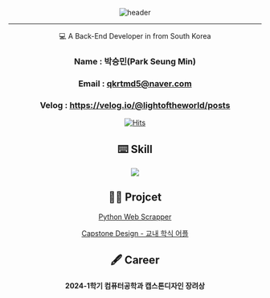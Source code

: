 <div align="center">

![header](https://capsule-render.vercel.app/api?type=waving&height=300&color=gradient&text=Welcome%20to%20SeungMin's%20GitHub%20🙋🏻‍♂️&fontSize=40&fontAlign=50&animation=fadeIn)

</div>

-----------------------------------------------------------------------------------------------------------------------------------------------------------------------------------

<div align="center">
💻 A Back-End Developer in from South Korea

### Name : 박승민(Park Seung Min)
### Email : qkrtmd5@naver.com
### Velog : https://velog.io/@lightoftheworld/posts


[![Hits](https://hits.seeyoufarm.com/api/count/incr/badge.svg?url=https%3A%2F%2Fgithub.com%2FLightandSaltt&count_bg=%233A7FFF&title_bg=%23606060&icon=&icon_color=%23E7E7E7&title=%F0%9F%91%80+Today+%2F+Total+&edge_flat=false)](https://hits.seeyoufarm.com)


</div>

<div align="center">

⌨️  Skill
-----------------------------------------------------------------------------------------------------------------------------------------------------------------------------------

<p align="center">
  <a href="https://skillicons.dev">
    <img src="https://skillicons.dev/icons?i=git,js,linux,c,vim,py,fastapi,spring,java" />
  </a>
</p>

🤝🏻  Projcet
-----------------------------------------------------------------------------------------------------------------------------------------------------------------------------------
<a href="https://github.com/LightandSaltt/python_scrapper">Python Web Scrapper</a>

<a href="https://github.com/LightandSaltt/2024_capstone_design_teamPioneer">Capstone Design - 교내 학식 어플</a>
</div>

<div align="center">

🖋️ Career
------------------------------------------------------------------------------------------------------------------------------------------------------------------------------------
#### 2024-1학기 컴퓨터공학과 캡스톤디자인 장려상

</div>
